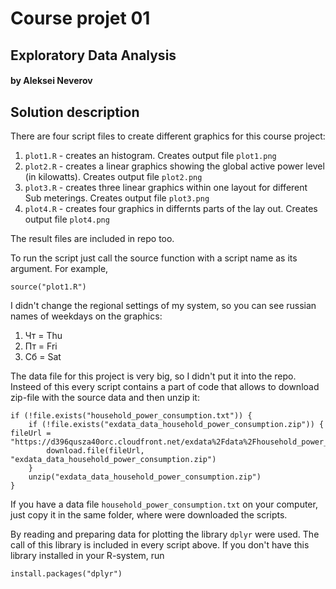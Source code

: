#  Course projet 01 
## Exploratory Data Analysis
#### by Aleksei Neverov

## Solution description

There are four script files to create different graphics for this course project:

1. `plot1.R` - creates an histogram. Creates output file `plot1.png`
1. `plot2.R` - creates a linear graphics showing the global active power level (in kilowatts). Creates output file `plot2.png`
1. `plot3.R` - creates three linear graphics within one layout for different Sub meterings. Creates output file `plot3.png`
1. `plot4.R` - creates four graphics in differnts parts of the lay out. Creates output file `plot4.png`
 
The result files are included in repo too.

To run the script just call the source function with a script name as its argument. For example,


    source("plot1.R")

I didn't change the regional settings of my system, so you can see russian names of weekdays on the graphics:

1. Чт = Thu
1. Пт = Fri
1. Сб = Sat


The data file for this project is very big, so I didn't put it into the repo. Insteed of this every script contains a part of code that allows to download zip-file with the source data and then unzip it:

    if (!file.exists("household_power_consumption.txt")) {
    	if (!file.exists("exdata_data_household_power_consumption.zip")) {
    fileUrl = "https://d396qusza40orc.cloudfront.net/exdata%2Fdata%2Fhousehold_power_consumption.zip"
    		download.file(fileUrl, "exdata_data_household_power_consumption.zip")	
    	}
    	unzip("exdata_data_household_power_consumption.zip")
    }
    
If you have a data file `household_power_consumption.txt` on your computer, just copy it in the same folder, where were downloaded the scripts.

By reading and preparing data for plotting the library `dplyr` were used. The call of this library is included in
every script above. If you don't have this library installed in your R-system, run

    install.packages("dplyr")
 



